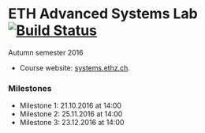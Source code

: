 # ETH Advanced Systems Lab [![Build Status](https://travis-ci.com/taivop/eth-asl.svg?token=VVdx5UqWimwYeHP71qc8&branch=master)](https://travis-ci.com/taivop/eth-asl)
Autumn semester 2016

* Course website: [systems.ethz.ch](http://www.systems.ethz.ch/courses/fall2016/asl).


### Milestones
* Milestone 1: 21.10.2016 at 14:00
* Milestone 2: 25.11.2016 at 14:00
* Milestone 3: 23.12.2016 at 14:00
